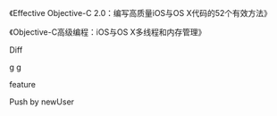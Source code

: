 《Effective Objective-C 2.0：编写高质量iOS与OS X代码的52个有效方法》

《Objective-C高级编程：iOS与OS X多线程和内存管理》



Diff

g g





feature



Push by newUser